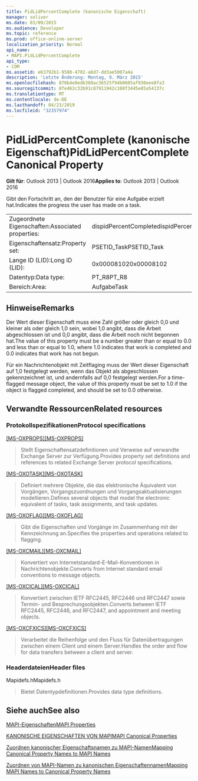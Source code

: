 ```yaml
---
title: PidLidPercentComplete (kanonische Eigenschaft)
manager: soliver
ms.date: 03/09/2015
ms.audience: Developer
ms.topic: reference
ms.prod: office-online-server
localization_priority: Normal
api_name:
- MAPI.PidLidPercentComplete
api_type:
- COM
ms.assetid: e63792b1-9580-4702-a6d7-dd3ae5007a4a
description: 'Letzte Änderung: Montag, 9. März 2015'
ms.openlocfilehash: 870b4e0edb360ac36525f94b0605af930eee8fa3
ms.sourcegitcommit: 8fe462c32b91c87911942c188f3445e85a54137c
ms.translationtype: MT
ms.contentlocale: de-DE
ms.lasthandoff: 04/23/2019
ms.locfileid: "32357974"
---
```

# <a name="pidlidpercentcomplete-canonical-property"></a><span data-ttu-id="665e7-103">PidLidPercentComplete (kanonische Eigenschaft)</span><span class="sxs-lookup"><span data-stu-id="665e7-103">PidLidPercentComplete Canonical Property</span></span>

  
  
<span data-ttu-id="665e7-104">**Gilt für**: Outlook 2013 | Outlook 2016</span><span class="sxs-lookup"><span data-stu-id="665e7-104">**Applies to**: Outlook 2013 | Outlook 2016</span></span> 
  
<span data-ttu-id="665e7-105">Gibt den Fortschritt an, den der Benutzer für eine Aufgabe erzielt hat.</span><span class="sxs-lookup"><span data-stu-id="665e7-105">Indicates the progress the user has made on a task.</span></span> 
  
|||
|:-----|:-----|
|<span data-ttu-id="665e7-106">Zugeordnete Eigenschaften:</span><span class="sxs-lookup"><span data-stu-id="665e7-106">Associated properties:</span></span>  <br/> |<span data-ttu-id="665e7-107">dispidPercentComplete</span><span class="sxs-lookup"><span data-stu-id="665e7-107">dispidPercentComplete</span></span>  <br/> |
|<span data-ttu-id="665e7-108">Eigenschaftensatz:</span><span class="sxs-lookup"><span data-stu-id="665e7-108">Property set:</span></span>  <br/> |<span data-ttu-id="665e7-109">PSETID_Task</span><span class="sxs-lookup"><span data-stu-id="665e7-109">PSETID_Task</span></span>  <br/> |
|<span data-ttu-id="665e7-110">Lange ID (LID):</span><span class="sxs-lookup"><span data-stu-id="665e7-110">Long ID (LID):</span></span>  <br/> |<span data-ttu-id="665e7-111">0x00008102</span><span class="sxs-lookup"><span data-stu-id="665e7-111">0x00008102</span></span>  <br/> |
|<span data-ttu-id="665e7-112">Datentyp:</span><span class="sxs-lookup"><span data-stu-id="665e7-112">Data type:</span></span>  <br/> |<span data-ttu-id="665e7-113">PT_R8</span><span class="sxs-lookup"><span data-stu-id="665e7-113">PT_R8</span></span>  <br/> |
|<span data-ttu-id="665e7-114">Bereich:</span><span class="sxs-lookup"><span data-stu-id="665e7-114">Area:</span></span>  <br/> |<span data-ttu-id="665e7-115">Aufgabe</span><span class="sxs-lookup"><span data-stu-id="665e7-115">Task</span></span>  <br/> |
   
## <a name="remarks"></a><span data-ttu-id="665e7-116">Hinweise</span><span class="sxs-lookup"><span data-stu-id="665e7-116">Remarks</span></span>

<span data-ttu-id="665e7-117">Der Wert dieser Eigenschaft muss eine Zahl größer oder gleich 0,0 und kleiner als oder gleich 1,0 sein, wobei 1,0 angibt, dass die Arbeit abgeschlossen ist und 0,0 angibt, dass die Arbeit noch nicht begonnen hat.</span><span class="sxs-lookup"><span data-stu-id="665e7-117">The value of this property must be a number greater than or equal to 0.0 and less than or equal to 1.0, where 1.0 indicates that work is completed and 0.0 indicates that work has not begun.</span></span>
  
<span data-ttu-id="665e7-118">Für ein Nachrichtenobjekt mit Zeitflaging muss der Wert dieser Eigenschaft auf 1,0 festgelegt werden, wenn das Objekt als abgeschlossen gekennzeichnet ist, und andernfalls auf 0,0 festgelegt werden.</span><span class="sxs-lookup"><span data-stu-id="665e7-118">For a time-flagged message object, the value of this property must be set to 1.0 if the object is flagged completed, and should be set to 0.0 otherwise.</span></span>
  
## <a name="related-resources"></a><span data-ttu-id="665e7-119">Verwandte Ressourcen</span><span class="sxs-lookup"><span data-stu-id="665e7-119">Related resources</span></span>

### <a name="protocol-specifications"></a><span data-ttu-id="665e7-120">Protokollspezifikationen</span><span class="sxs-lookup"><span data-stu-id="665e7-120">Protocol specifications</span></span>

<span data-ttu-id="665e7-121">[[MS-OXPROPS]](https://msdn.microsoft.com/library/f6ab1613-aefe-447d-a49c-18217230b148%28Office.15%29.aspx)</span><span class="sxs-lookup"><span data-stu-id="665e7-121">[[MS-OXPROPS]](https://msdn.microsoft.com/library/f6ab1613-aefe-447d-a49c-18217230b148%28Office.15%29.aspx)</span></span>
  
> <span data-ttu-id="665e7-122">Stellt Eigenschaftensatzdefinitionen und Verweise auf verwandte Exchange Server zur Verfügung.</span><span class="sxs-lookup"><span data-stu-id="665e7-122">Provides property set definitions and references to related Exchange Server protocol specifications.</span></span>
    
<span data-ttu-id="665e7-123">[[MS-OXOTASK]](https://msdn.microsoft.com/library/55600ec0-6195-4730-8436-59c7931ef27e%28Office.15%29.aspx)</span><span class="sxs-lookup"><span data-stu-id="665e7-123">[[MS-OXOTASK]](https://msdn.microsoft.com/library/55600ec0-6195-4730-8436-59c7931ef27e%28Office.15%29.aspx)</span></span>
  
> <span data-ttu-id="665e7-124">Definiert mehrere Objekte, die das elektronische Äquivalent von Vorgängen, Vorgangszuordnungen und Vorgangsaktualisierungen modellieren.</span><span class="sxs-lookup"><span data-stu-id="665e7-124">Defines several objects that model the electronic equivalent of tasks, task assignments, and task updates.</span></span>
    
<span data-ttu-id="665e7-125">[[MS-OXOFLAG]](https://msdn.microsoft.com/library/f1e50be4-ed30-4c2a-b5cb-8ff3aaaf9b91%28Office.15%29.aspx)</span><span class="sxs-lookup"><span data-stu-id="665e7-125">[[MS-OXOFLAG]](https://msdn.microsoft.com/library/f1e50be4-ed30-4c2a-b5cb-8ff3aaaf9b91%28Office.15%29.aspx)</span></span>
  
> <span data-ttu-id="665e7-126">Gibt die Eigenschaften und Vorgänge im Zusammenhang mit der Kennzeichnung an.</span><span class="sxs-lookup"><span data-stu-id="665e7-126">Specifies the properties and operations related to flagging.</span></span>
    
<span data-ttu-id="665e7-127">[[MS-OXCMAIL]](https://msdn.microsoft.com/library/b60d48db-183f-4bf5-a908-f584e62cb2d4%28Office.15%29.aspx)</span><span class="sxs-lookup"><span data-stu-id="665e7-127">[[MS-OXCMAIL]](https://msdn.microsoft.com/library/b60d48db-183f-4bf5-a908-f584e62cb2d4%28Office.15%29.aspx)</span></span>
  
> <span data-ttu-id="665e7-128">Konvertiert von Internetstandard-E-Mail-Konventionen in Nachrichtenobjekte.</span><span class="sxs-lookup"><span data-stu-id="665e7-128">Converts from Internet standard email conventions to message objects.</span></span>
    
<span data-ttu-id="665e7-129">[[MS-OXCICAL]](https://msdn.microsoft.com/library/a685a040-5b69-4c84-b084-795113fb4012%28Office.15%29.aspx)</span><span class="sxs-lookup"><span data-stu-id="665e7-129">[[MS-OXCICAL]](https://msdn.microsoft.com/library/a685a040-5b69-4c84-b084-795113fb4012%28Office.15%29.aspx)</span></span>
  
> <span data-ttu-id="665e7-130">Konvertiert zwischen IETF RFC2445, RFC2446 und RFC2447 sowie Termin- und Besprechungsobjekten.</span><span class="sxs-lookup"><span data-stu-id="665e7-130">Converts between IETF RFC2445, RFC2446, and RFC2447, and appointment and meeting objects.</span></span>
    
<span data-ttu-id="665e7-131">[[MS-OXCFXICS]](https://msdn.microsoft.com/library/b9752f3d-d50d-44b8-9e6b-608a117c8532%28Office.15%29.aspx)</span><span class="sxs-lookup"><span data-stu-id="665e7-131">[[MS-OXCFXICS]](https://msdn.microsoft.com/library/b9752f3d-d50d-44b8-9e6b-608a117c8532%28Office.15%29.aspx)</span></span>
  
> <span data-ttu-id="665e7-132">Verarbeitet die Reihenfolge und den Fluss für Datenübertragungen zwischen einem Client und einem Server.</span><span class="sxs-lookup"><span data-stu-id="665e7-132">Handles the order and flow for data transfers between a client and server.</span></span>
    
### <a name="header-files"></a><span data-ttu-id="665e7-133">Headerdateien</span><span class="sxs-lookup"><span data-stu-id="665e7-133">Header files</span></span>

<span data-ttu-id="665e7-134">Mapidefs.h</span><span class="sxs-lookup"><span data-stu-id="665e7-134">Mapidefs.h</span></span>
  
> <span data-ttu-id="665e7-135">Bietet Datentypdefinitionen.</span><span class="sxs-lookup"><span data-stu-id="665e7-135">Provides data type definitions.</span></span>
    
## <a name="see-also"></a><span data-ttu-id="665e7-136">Siehe auch</span><span class="sxs-lookup"><span data-stu-id="665e7-136">See also</span></span>



[<span data-ttu-id="665e7-137">MAPI-Eigenschaften</span><span class="sxs-lookup"><span data-stu-id="665e7-137">MAPI Properties</span></span>](mapi-properties.md)
  
[<span data-ttu-id="665e7-138">KANONISCHE EIGENSCHAFTEN VON MAPI</span><span class="sxs-lookup"><span data-stu-id="665e7-138">MAPI Canonical Properties</span></span>](mapi-canonical-properties.md)
  
[<span data-ttu-id="665e7-139">Zuordnen kanonischer Eigenschaftsnamen zu MAPI-Namen</span><span class="sxs-lookup"><span data-stu-id="665e7-139">Mapping Canonical Property Names to MAPI Names</span></span>](mapping-canonical-property-names-to-mapi-names.md)
  
[<span data-ttu-id="665e7-140">Zuordnen von MAPI-Namen zu kanonischen Eigenschaftennamen</span><span class="sxs-lookup"><span data-stu-id="665e7-140">Mapping MAPI Names to Canonical Property Names</span></span>](mapping-mapi-names-to-canonical-property-names.md)


